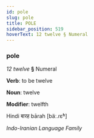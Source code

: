 ```yaml
---
id: pole
slug: pole
title: POLE
sidebar_position: 519
hoverText: 12 twelve § Numeral
---
```


### pole

*12 twelve* **§** Numeral

**Verb**: to be twelve

**Noun**: twelve

**Modifier**: twelfth

Hindi बारह bārah [bäː.ɾɛʱ]

*Indo-Iranian Language Family*